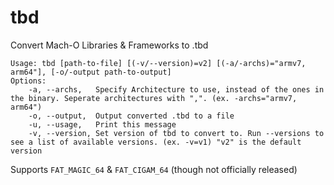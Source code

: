 # tbd
Convert Mach-O Libraries &amp; Frameworks to .tbd
```
Usage: tbd [path-to-file] [(-v/--version)=v2] [(-a/-archs)="armv7, arm64"], [-o/-output path-to-output]
Options:
    -a, --archs,   Specify Architecture to use, instead of the ones in the binary. Seperate architectures with ",". (ex. -archs="armv7, arm64")
    -o, --output,  Output converted .tbd to a file
	-u, --usage,   Print this message
	-v, --version, Set version of tbd to convert to. Run --versions to see a list of available versions. (ex. -v=v1) "v2" is the default version
```

Supports `FAT_MAGIC_64` & `FAT_CIGAM_64` (though not officially released)
